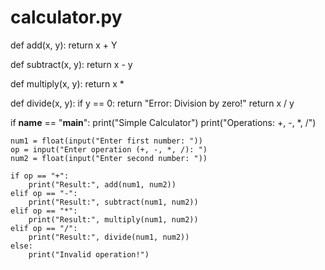 # calculator.py

def add(x, y):
    return x + Y

def subtract(x, y):
    return x - y

def multiply(x, y):
    return x * 

def divide(x, y):
    if y == 0:
        return "Error: Division by zero!"
    return x / y

if __name__ == "__main__":
    print("Simple Calculator")
    print("Operations: +, -, *, /")

    num1 = float(input("Enter first number: "))
    op = input("Enter operation (+, -, *, /): ")
    num2 = float(input("Enter second number: "))

    if op == "+":
        print("Result:", add(num1, num2))
    elif op == "-":
        print("Result:", subtract(num1, num2))
    elif op == "*":
        print("Result:", multiply(num1, num2))
    elif op == "/":
        print("Result:", divide(num1, num2))
    else:
        print("Invalid operation!")
